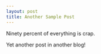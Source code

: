 ```yaml
---
layout: post
title: Another Sample Post
---
```


Ninety percent of everything is crap.

Yet another post in another blog!
